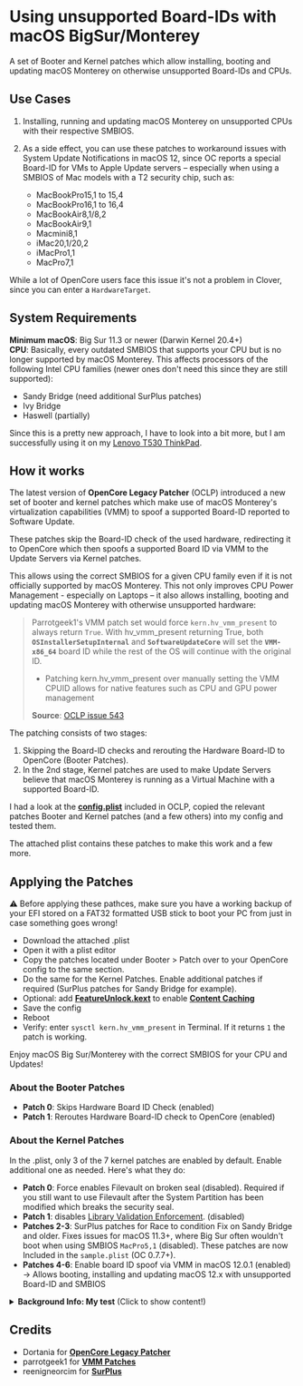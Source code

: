 # Using unsupported Board-IDs with macOS BigSur/Monterey
A set of Booter and Kernel patches which allow installing, booting and updating macOS Monterey on otherwise unsupported Board-IDs and CPUs.

## Use Cases
1.  Installing, running and updating macOS Monterey on unsupported CPUs with their respective SMBIOS.
2. As a side effect, you can use these patches to workaround issues with System Update Notifications in macOS 12, since OC reports a special Board-ID for VMs to Apple Update servers – especially when using a SMBIOS of Mac models with a T2 security chip, such as:

	- MacBookPro15,1 to 15,4
	- MacBookPro16,1 to 16,4
	- MacBookAir8,1/8,2
	- MacBookAir9,1
	- Macmini8,1
	- iMac20,1/20,2
	- iMacPro1,1
	- MacPro7,1

While a lot of OpenCore users face this issue it's not a problem in Clover, since you can enter a `HardwareTarget`.

## System Requirements
**Minimum macOS**: Big Sur 11.3 or newer (Darwin Kernel 20.4+)</br>
**CPU**: Basically, every outdated SMBIOS that supports your CPU but is no longer supported by macOS Monterey. This affects processors of the following Intel CPU families (newer ones don't need this since they are still supported):

- Sandy Bridge (need additional SurPlus patches)
- Ivy Bridge
- Haswell (partially)

Since this is a pretty new approach, I have to look into a bit more, but I am successfully using it on my [Lenovo T530 ThinkPad](https://github.com/5T33Z0/Lenovo-T530-Hackinosh-OpenCore). 

## How it works
The latest version of **OpenCore Legacy Patcher** (OCLP) introduced a new set of booter and kernel patches which make use of macOS Monterey's virtualization capabilities (VMM) to spoof a supported Board-ID reported to Software Update.

These patches skip the Board-ID check of the used hardware, redirecting it to OpenCore which then spoofs a supported Board ID via VMM to the Update Servers via Kernel patches.

This allows using the correct SMBIOS for a given CPU family even if it is not officially supported by macOS Monterey. This not only improves CPU Power Management - especially on Laptops – it also allows installing, booting and updating macOS Monterey with otherwise unsupported hardware:

> Parrotgeek1's VMM patch set would force `kern.hv_vmm_present` to always return `True`. With hv_vmm_present returning True, both **`OSInstallerSetupInternal`** and **`SoftwareUpdateCore`** will set the **`VMM-x86_64`** board ID while the rest of the OS will continue with the original ID.
>
> - Patching kern.hv_vmm_present over manually setting the VMM CPUID allows for native features such as CPU and GPU power management
>
> **Source**: [OCLP issue 543](https://github.com/dortania/OpenCore-Legacy-Patcher/issues/543)

The patching consists of two stages:

1. Skipping the Board-ID checks and rerouting the Hardware Board-ID to OpenCore (Booter Patches).
2. In the 2nd stage, Kernel patches are used to make Update Servers believe that macOS Monterey is running as a Virtual Machine with a supported Board-ID.

I had a look at the [**config.plist**](https://github.com/dortania/OpenCore-Legacy-Patcher/blob/4a8f61a01da72b38a4b2250386cc4b497a31a839/payloads/Config/config.plist) included in OCLP, copied the relevant patches Booter and Kernel patches (and a few others) into my config and tested them.

The attached plist contains these patches to make this work and a few more.

## Applying the Patches
:warning: Before applying these pathces, make sure you have a working backup of your EFI stored on a FAT32 formatted USB stick to boot your PC from just in case something goes wrong!

- Download the attached .plist
- Open it with a plist editor
- Copy the patches located under Booter > Patch over to your OpenCore config to the same section.
- Do the same for the Kernel Patches. Enable additional patches if required (SurPlus patches for Sandy Bridge for example).
- Optional: add [**FeatureUnlock.kext**](https://github.com/acidanthera/FeatureUnlock) to enable [**Content Caching**](https://support.apple.com/en-ca/guide/mac-help/mchl9388ba1b/mac)
- Save the config
- Reboot
- Verify: enter `sysctl kern.hv_vmm_present` in Terminal. If it returns `1` the patch is working.

Enjoy macOS Big Sur/Monterey with the correct SMBIOS for your CPU and Updates!

### About the Booter Patches
- **Patch 0**: Skips Hardware Board ID Check (enabled)
- **Patch 1**: Reroutes Hardware Board-ID check to OpenCore (enabled)

### About the Kernel Patches
In the .plist, only 3 of the 7 kernel patches are enabled by default. Enable additional one as needed. Here's what they do:

- **Patch 0**: Force enables Filevault on broken seal (disabled). Required if you still want to use Filevault after the System Partition has been modified which breaks the security seal.
- **Patch 1**: disables [Library Validation Enforcement](https://www.naut.ca/blog/2020/11/13/forbidden-commands-to-liberate-macos/). (disabled)
- **Patches 2-3**: SurPlus patches for Race to condition Fix on Sandy Bridge and older. Fixes issues for macOS 11.3+, where Big Sur often wouldn't boot when using SMBIOS `MacPro5,1` (disabled). These patches are now Included in the `sample.plist` (OC 0.7.7+).
- **Patches 4-6**: Enable board ID spoof via VMM in macOS 12.0.1 (enabled) &rarr; Allows booting, installing and updating macOS 12.x with unsupported Board-ID and SMBIOS

<details>
<summary><strong>Background Info: My test</strong> (Click to show content!)</summary>

## Testing the Patches

I tested these patches on my Lenovo T530 Notebook, using an Ivy Bridge CPU with `MacBookPro10,1` SMBIOS, which is officially not compatible with macOS Monterey. After rebooting, the system started without using `-no_compat_check` boot-arg, as you can see here:

![Proof01](https://user-images.githubusercontent.com/76865553/139529766-87daac84-126e-4dfc-ac1d-37e4730e0bbf.png)

Terminal shows the currently used Board-ID which belongs to the `MacBookPro10,1` SMBIOS as you can see in Clover Configurator. Usually, running macOS would require using `MacBookPro11,4` which uses a different Board-ID as you can see in the Clover Configurator snippet:

![Proof02](https://user-images.githubusercontent.com/76865553/139529778-6f82306a-22db-43dd-b594-c863af6e4ddd.png)
  
Next, I checked for updates and was offered macOS 12.1 beta:

![Proof03](https://user-images.githubusercontent.com/76865553/139529788-d8ca770e-f8c2-49a8-a44e-908137f5e45c.png)
  
Which I installed…
  
![Proof04](https://user-images.githubusercontent.com/76865553/139529792-d92e52d3-5f91-4044-b788-730d603327b3.png)

Installation went smoothly and macOS 12.1 booted without issues:

![About](https://user-images.githubusercontent.com/76865553/139529802-3ea61297-7c7b-4369-8c21-4160b437f1a6.png)
</details>

## Credits
- Dortania for [**OpenCore Legacy Patcher**](https://github.com/dortania/OpenCore-Legacy-Patcher)
- parrotgeek1 for [**VMM Patches**](https://github.com/dortania/OpenCore-Legacy-Patcher/blob/4a8f61a01da72b38a4b2250386cc4b497a31a839/payloads/Config/config.plist#L1222-L1281)
- reenigneorcim for [**SurPlus**](https://github.com/reenigneorcim/SurPlus)

